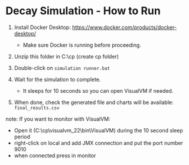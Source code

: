 # Decay Simulation - How to Run

1. Install Docker Desktop: https://www.docker.com/products/docker-desktop/
   - Make sure Docker is running before proceeding.

2. Unzip this folder in C:\cp (create cp folder)

3. Double-click on `simulation runner.bat`

4. Wait for the simulation to complete.
   - It sleeps for 10 seconds so you can open VisualVM if needed.

5. When done, check the generated file and charts will be available:
   `final_results.csv`

note: If you want to monitor with VisualVM:
   - Open it (C:\cp\visualvm_22\bin\VisualVM) during the 10 second sleep period 
   - right-click on local and add JMX connection and put the port number 9010
   - when connected press in monitor 
